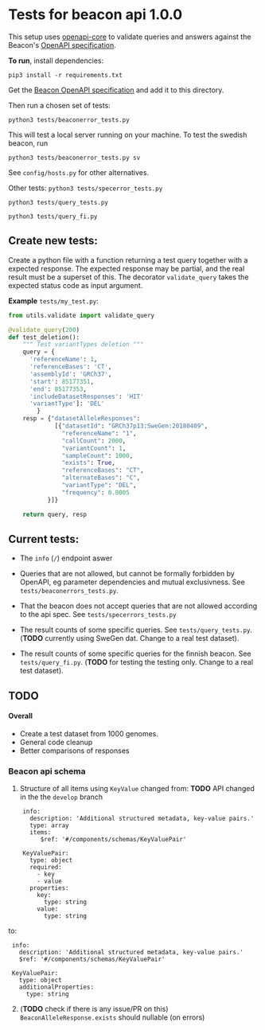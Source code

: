 # Tests for beacon api 1.0.0

This setup uses [openapi-core](https://github.com/p1c2u/openapi-core) to validate
queries and answers against the Beacon's [OpenAPI specification](https://github.com/ga4gh-beacon/specification/blob/master/beacon.yaml).


**To run**,
install dependencies:

`pip3 install -r requirements.txt`

Get the [Beacon OpenAPI specification](https://github.com/ga4gh-beacon/specification/blob/master/beacon.yaml)
and add it to this directory.

Then run a chosen set of tests:

`python3 tests/beaconerror_tests.py`

This will test a local server running on your machine. To test the swedish beacon, run 

`python3 tests/beaconerror_tests.py sv`

See `config/hosts.py` for other alternatives.

Other tests:
`python3 tests/specerror_tests.py`

`python3 tests/query_tests.py`

`python3 tests/query_fi.py`



## Create new tests:
Create a python file with a function returning a test query together with a expected response.
The expected response may be partial, and the real result must be a superset of this.
The decorator `validate_query` takes the expected status code as input argument.

**Example** `tests/my_test.py`:
```py
from utils.validate import validate_query

@validate_query(200)
def test_deletion():
    """ Test variantTypes deletion """
    query = {
      'referenceName': 1,
      'referenceBases': 'CT',
      'assemblyId': 'GRCh37',
      'start': 85177351,
      'end': 85177353,
      'includeDatasetResponses': 'HIT'
      'variantType']: 'DEL'
        }
    resp = {"datasetAlleleResponses":
             [{"datasetId": "GRCh37p13:SweGen:20180409",
               "referenceName": "1",
               "callCount": 2000,
               "variantCount": 1,
               "sampleCount": 1000,
               "exists": True,
               "referenceBases": "CT",
               "alternateBases": "C",
               "variantType": "DEL",
               "frequency": 0.0005
           }]}

    return query, resp
```

## Current tests:
- The `info` (`/`) endpoint aswer

- Queries that are not allowed, but cannot be formally forbidden by OpenAPI,
  eg parameter dependencies and mutual exclusivness. See `tests/beaconerrors_tests.py`.

- That the beacon does not accept queries that are not allowed according to the api spec.
  See `tests/specerrors_tests.py`

- The result counts of some specific queries. See `tests/query_tests.py`.
  (**TODO** currently using SweGen dat. Change to a real test dataset).

- The result counts of some specific queries for the finnish beacon. See `tests/query_fi.py`.
  (**TODO** for testing the testing only. Change to a real test dataset).

## TODO

#### Overall
- Create a test dataset from 1000 genomes.
- General code cleanup
- Better comparisons of responses

### Beacon api schema
1. Structure of all items using `KeyValue` changed from:
 **TODO** API changed in the the `develop` branch

```
    info:
      description: 'Additional structured metadata, key-value pairs.'
      type: array
      items:
         $ref: '#/components/schemas/KeyValuePair'

    KeyValuePair:
      type: object
      required:
        - key
        - value
      properties:
        key:
          type: string
        value:
          type: string
```
 to:

   ```
    info:
      description: 'Additional structured metadata, key-value pairs.'
      $ref: '#/components/schemas/KeyValuePair'

    KeyValuePair:
      type: object
      additionalProperties:
        type: string
   ```

2.  (**TODO** check if there is any issue/PR on this) `BeaconAlleleResponse.exists` should nullable (on errors)
